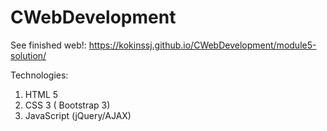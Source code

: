 # CWebDevelopment

See finished web!:
https://kokinssj.github.io/CWebDevelopment/module5-solution/

Technologies:

1. HTML 5
2. CSS 3 ( Bootstrap 3)
3. JavaScript (jQuery/AJAX)
